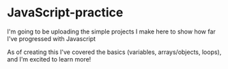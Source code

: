 # JavaScript-practice
I'm going to be uploading the simple projects I make here to show how far I've progressed with Javascript

As of creating this I've covered the basics (variables, arrays/objects, loops), and I'm excited to learn more!
